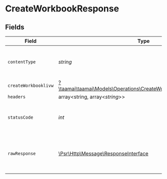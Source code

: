 # CreateWorkbookResponse


## Fields

| Field                                                                                                                             | Type                                                                                                                              | Required                                                                                                                          | Description                                                                                                                       |
| --------------------------------------------------------------------------------------------------------------------------------- | --------------------------------------------------------------------------------------------------------------------------------- | --------------------------------------------------------------------------------------------------------------------------------- | --------------------------------------------------------------------------------------------------------------------------------- |
| `contentType`                                                                                                                     | *string*                                                                                                                          | :heavy_check_mark:                                                                                                                | HTTP response content type for this operation                                                                                     |
| `createWorkbooklivw`                                                                                                              | [?\taamai\taamai\Models\Operations\CreateWorkbookCreateWorkbooklivw](../../Models/Operations/CreateWorkbookCreateWorkbooklivw.md) | :heavy_minus_sign:                                                                                                                | OK                                                                                                                                |
| `headers`                                                                                                                         | array<string, array<*string*>>                                                                                                    | :heavy_minus_sign:                                                                                                                | N/A                                                                                                                               |
| `statusCode`                                                                                                                      | *int*                                                                                                                             | :heavy_check_mark:                                                                                                                | HTTP response status code for this operation                                                                                      |
| `rawResponse`                                                                                                                     | [\Psr\Http\Message\ResponseInterface](https://www.php-fig.org/psr/psr-7/#33-psrhttpmessageresponseinterface)                      | :heavy_minus_sign:                                                                                                                | Raw HTTP response; suitable for custom response parsing                                                                           |